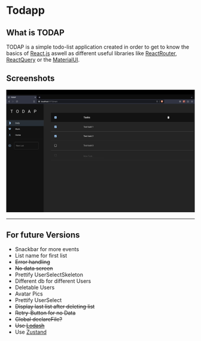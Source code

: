 # Todapp

## What is TODAP

TODAP is a simple todo-list application created in order to get to know the basics of [React.js](https://react.dev/) aswell as different useful libraries like [ReactRouter](https://reactrouter.com/en/main), [ReactQuery](https://tanstack.com/query/latest) or the [MaterialUI](https://mui.com/).

## Screenshots

![Screenshot of the app](public/MainScreen.png "Main Screen")

---

## For future Versions

- Snackbar for more events
- List name for first list
- ~~Error handling~~
- ~~No data screen~~
- Prettify UserSelectSkeleton
- Different db for different Users
- Deletable Users
- Avatar Pics
- Prettify UserSelect
- ~~Display last list after deleting list~~
- ~~Retry-Button for no Data~~
- ~~Global declareFile?~~
- ~~Use [Lodash](https://lodash.com/)~~
- Use [Zustand](https://docs.pmnd.rs/zustand/getting-started/introduction)
